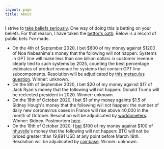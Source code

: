 ```yaml
---
layout: page
title: About
---
```


I strive to [take beliefs seriously](https://radimentary.wordpress.com/2018/01/18/singularity-mindset/). One way of doing this is betting on your beliefs. For that reason, I have taken the [bettor's oath](https://www.econlib.org/archives/2012/05/the_bettors_oat.html). Below is a record of public bets I've made.

* On the 4th of September 2020, I bet \$800 of my money against \$1200 of Noa Nabeshima's money that the following will not happen: Systems in GPT line will  make less than one billion dollars in customer revenue clearly tied to such systems by 2025, counting the best percentage estimates of product revenue for systems that contain GPT line subcomponents. Resolution will be adjudicated by [this metaculus question](https://www.metaculus.com/questions/5118/will-robin-hanson-win-a-bet-that-the-gpt-line-of-language-models-will-generate--1bn-in-customer-revenue-by-2025/). Winner: unknown. 
* On the 8th of September 2020, I bet \$20 of my money against \$17 of Jack Ryan's money that the following will not happen: Donald Trump will be reelected president in 2020. Winner: unknown. 
* On the 18th of October 2020, I bet \$1 of my money againts \$1.5 of Sidney Hough's money that the following will not happen: the number of daily new coronavirus cases in France will rise above 40,000 in the month of October. Resolution will be adjudicated by [worldometers](https://www.worldometers.info/coronavirus/country/france/). Winner: Sidney. Postmortem [here](https://markxu.com/france-postmortem).
* On the 19th of October 2020, I [bet](/assets/nhuvelle_bet.png) \$100 of my money against \$100 of [nhuvelle](https://www.metaculus.com/accounts/profile/112463/)'s money that the following will not happen: BTC will not be priced greater than 19,891 USD at any point before March 19th. Resolution will be adjudicated by [coinbase](https://www.coinbase.com/). Winner: unknown.
